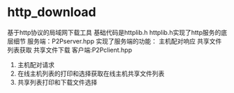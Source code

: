 # http_download
基于http协议的局域网下载工具
基础代码是httplib.h
httplib.h实现了http服务的底层细节
服务端：P2Pserver.hpp
实现了服务端的功能：
主机配对响应
共享文件列表获取
共享文件下载
客户端:P2Pclient.hpp
1. 主机配对请求
2. 在线主机列表的打印和选择获取在线主机共享文件列表
3. 共享列表打印和下载文件选择
